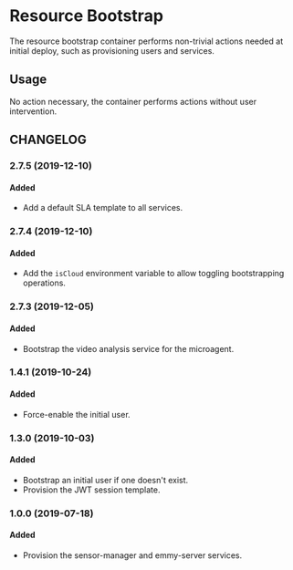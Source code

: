 # Resource Bootstrap

The resource bootstrap container performs non-trivial actions needed at initial deploy, such as provisioning
users and services.


## Usage

No action necessary, the container performs actions without user intervention. 


## CHANGELOG

### 2.7.5 (2019-12-10)

#### Added

 - Add a default SLA template to all services.


### 2.7.4 (2019-12-10)

#### Added

 - Add the `isCloud` environment variable to allow toggling bootstrapping operations.

### 2.7.3 (2019-12-05)

#### Added

 - Bootstrap the video analysis service for the microagent.

### 1.4.1 (2019-10-24)

#### Added

 - Force-enable the initial user.


### 1.3.0 (2019-10-03)

#### Added

 - Bootstrap an initial user if one doesn't exist.
 - Provision the JWT session template.


### 1.0.0 (2019-07-18)

#### Added

 - Provision the sensor-manager and emmy-server services.
